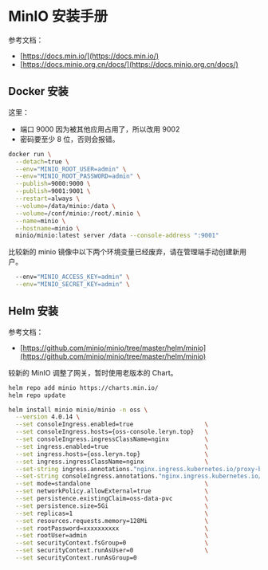 <a name="mKUb8"></a>
# MinIO 安装手册
参考文档：

- [https://docs.min.io/](https://docs.min.io/)
- [https://docs.minio.org.cn/docs/](https://docs.minio.org.cn/docs/)
<a name="Q3xXj"></a>
## Docker 安装
这里：

- 端口 9000 因为被其他应用占用了，所以改用 9002
- 密码要至少 8 位，否则会报错。
```bash
docker run \
  --detach=true \
  --env="MINIO_ROOT_USER=admin" \
  --env="MINIO_ROOT_PASSWORD=admin" \
  --publish=9000:9000 \
  --publish=9001:9001 \
  --restart=always \
  --volume=/data/minio:/data \
  --volume=/conf/minio:/root/.minio \
  --name=minio \
  --hostname=minio \
  minio/minio:latest server /data --console-address ":9001"
```
比较新的 minio 镜像中以下两个环境变量已经废弃，请在管理端手动创建新用户。
```bash
  --env="MINIO_ACCESS_KEY=admin" \
  --env="MINIO_SECRET_KEY=admin" \
```
<a name="OjoQs"></a>
## Helm 安装
参考文档：

- [https://github.com/minio/minio/tree/master/helm/minio](https://github.com/minio/minio/tree/master/helm/minio)

较新的 MinIO 调整了网关，暂时使用老版本的 Chart。
```bash
helm repo add minio https://charts.min.io/
helm repo update

helm install minio minio/minio -n oss \
  --version 4.0.14 \
  --set consoleIngress.enabled=true                    \
  --set consoleIngress.hosts={oss-console.leryn.top}   \
  --set consoleIngress.ingressClassName=nginx          \
  --set ingress.enabled=true                           \
  --set ingress.hosts={oss.leryn.top}                  \
  --set ingress.ingressClassName=nginx                 \
  --set-string ingress.annotations."nginx.ingress.kubernetes.io/proxy-body-size"=0 \
  --set-string consoleIngress.annotations."nginx.ingress.kubernetes.io/proxy-body-size"=0 \
  --set mode=standalone                                \
  --set networkPolicy.allowExternal=true               \
  --set persistence.existingClaim=oss-data-pvc         \
  --set persistence.size=5Gi                           \
  --set replicas=1                                     \
  --set resources.requests.memory=128Mi                \
  --set rootPassword=xxxxxxxxxx                        \
  --set rootUser=admin                                 \
  --set securityContext.fsGroup=0                      \
  --set securityContext.runAsUser=0                    \
  --set securityContext.runAsGroup=0
```
